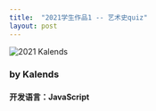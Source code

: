 ```yaml
---
title:  "2021学生作品1 -- 艺术史quiz"
layout: post
---
```


![2021 Kalends](https://user-images.githubusercontent.com/105401427/173987471-a0e8d20e-7982-49bd-b8ad-57c1af470228.gif)
<h3>by Kalends</h3>
<h4>开发语言：JavaScript</h4>
